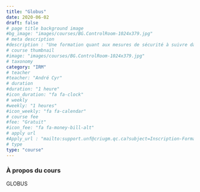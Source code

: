 ```yaml
---
title: "Globus"
date: 2020-06-02
draft: false
# page title background image
#bg_image: "images/courses/BG.ControlRoom-1024x379.jpg"
# meta description
#description : "Une formation quant aux mesures de sécurité à suivre dans un environnement comprenant un haut champ magnétique est obligatoire pour tous les membres de l’UNF."
# course thumbnail
#image: "images/courses/BG.ControlRoom-1024x379.jpg"
# taxonomy
category: "IRM"
# teacher
#teacher: "André Cyr"
# duration
#duration: "1 heure"
#icon_duration: "fa fa-clock"
# weekly
#weekly: "1 heures"
#icon_weekly: "fa fa-calendar"
# course fee
#fee: "Gratuit"
#icon_fee: "fa fa-money-bill-alt"
# apply url
#Apply_url : "mailto:support.unf@criugm.qc.ca?subject=Inscription-Formation Safety Training"
# type
type: "course"
---
```



### À propos du cours

GLOBUS
